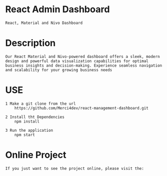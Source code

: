 # React Admin Dashboard
    React, Material and Nivo Dashboard

# Description
    Our React Material and Nivo-powered dashboard offers a sleek, modern design and powerful data visualization capabilities for optimal business insights and decision-making. Experience seamless navigation and scalability for your growing business needs


# USE
    1 Make a git clone from the url
        https://github.com/Merci4dev/react-management-dashboard.git

    2 Install tht Dependencies
        npm install 
    
    3 Run the application
        npm start

    
# Online Project
    If you just want to see the project online, please visit the:
        